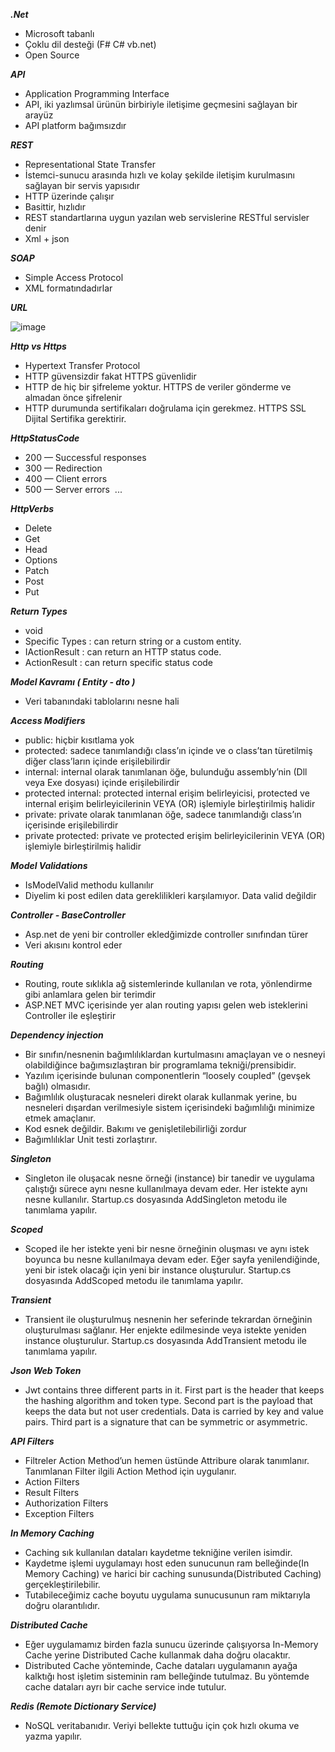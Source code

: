 ***.Net***
- Microsoft tabanlı
- Çoklu dil desteği (F# C# vb.net)
- Open Source

***API***
- Application Programming Interface 
- API, iki yazlımsal ürünün birbiriyle iletişime geçmesini sağlayan bir arayüz
- API platform bağımsızdır

***REST***
- Representational State Transfer
- İstemci-sunucu arasında hızlı ve kolay şekilde iletişim kurulmasını sağlayan bir servis yapısıdır
- HTTP üzerinde çalışır 
- Basittir, hızlıdır
- REST standartlarına uygun yazılan web servislerine RESTful servisler denir
- Xml + json

***SOAP***
- Simple Access Protocol  
- XML formatındadırlar

***URL***

![image](https://user-images.githubusercontent.com/52479605/211392535-fd9cd623-e2dc-400b-ab31-1d16e01c36cd.png)

***Http vs Https***
- Hypertext Transfer Protocol 
- HTTP güvensizdir fakat HTTPS güvenlidir
- HTTP de hiç bir şifreleme yoktur. HTTPS de veriler gönderme ve almadan önce şifrelenir
- HTTP durumunda sertifikaları doğrulama için gerekmez. HTTPS SSL Dijital Sertifika gerektirir.

***HttpStatusCode***
- 200 — Successful responses		
- 300 — Redirection
- 400 — Client errors
- 500 — Server errors
 ...

***HttpVerbs***
- Delete
- Get
- Head
- Options
- Patch
- Post
- Put

***Return Types*** 
- void
- Specific Types : can return string or a custom entity.
- IActionResult : can return an HTTP status code.
- ActionResult<T> : can return specific status code

***Model Kavramı ( Entity - dto )***
- Veri tabanındaki tablolarını nesne hali

***Access Modifiers***
- public: hiçbir kısıtlama yok
- protected: sadece tanımlandığı class’ın içinde ve o class’tan türetilmiş diğer class’ların içinde erişilebilirdir
- internal: internal olarak tanımlanan öğe, bulunduğu assembly’nin (Dll veya Exe dosyası) içinde erişilebilirdir
- protected internal: protected internal erişim belirleyicisi, protected ve internal erişim belirleyicilerinin VEYA (OR) işlemiyle birleştirilmiş halidir
- private: private olarak tanımlanan öğe, sadece tanımlandığı class’ın içerisinde erişilebilirdir
- private protected:  private ve protected erişim belirleyicilerinin VEYA (OR) işlemiyle birleştirilmiş halidir


***Model Validations*** 
- IsModelValid methodu kullanılır
- Diyelim ki post edilen data gereklilikleri karşılamıyor. Data valid değildir

***Controller - BaseController***
- Asp.net de yeni bir controller ekledğimizde controller sınıfından türer
- Veri akısını kontrol eder

***Routing***
- Routing, route sıklıkla ağ sistemlerinde kullanılan ve rota, yönlendirme gibi anlamlara gelen bir terimdir
- ASP.NET MVC içerisinde yer alan routing yapısı gelen web isteklerini Controller ile eşleştirir


***Dependency injection***
- Bir sınıfın/nesnenin bağımlılıklardan kurtulmasını amaçlayan ve o nesneyi olabildiğince bağımsızlaştıran bir programlama tekniği/prensibidir.
- Yazılım içerisinde bulunan componentlerin “loosely coupled” (gevşek bağlı) olmasıdır.
- Bağımlılık oluşturacak nesneleri direkt olarak kullanmak yerine, bu nesneleri dışardan verilmesiyle sistem içerisindeki bağımlılığı minimize etmek amaçlanır.
- Kod esnek değildir. Bakımı ve genişletilebilirliği zordur
- Bağımlılıklar Unit testi zorlaştırır.

***Singleton***
- Singleton ile oluşacak nesne örneği (instance) bir tanedir ve uygulama çalıştığı sürece aynı nesne kullanılmaya devam eder. Her istekte aynı nesne kullanılır. Startup.cs dosyasında AddSingleton metodu ile tanımlama yapılır.

***Scoped***
- Scoped ile her istekte yeni bir nesne örneğinin oluşması ve aynı istek boyunca bu nesne kullanılmaya devam eder. Eğer sayfa yenilendiğinde, yeni bir istek olacağı için yeni bir instance oluşturulur. Startup.cs dosyasında AddScoped metodu ile tanımlama yapılır.

***Transient***
- Transient ile oluşturulmuş nesnenin her seferinde tekrardan örneğinin oluşturulması sağlanır. Her enjekte edilmesinde veya istekte yeniden instance oluşturulur. Startup.cs dosyasında AddTransient metodu ile tanımlama yapılır.
	

***Json Web Token***
-  Jwt contains three different parts in it. First part is the header that keeps the hashing algorithm and token type. Second part is the payload that keeps the data but not user credentials. Data is carried by key and value pairs. Third part is a signature that can be symmetric or asymmetric. 	
	
	
***API Filters***
- Filtreler Action Method’un hemen üstünde Attribure olarak tanımlanır. Tanımlanan Filter ilgili Action Method için uygulanır.
- Action Filters
- Result Filters
- Authorization Filters
- Exception Filters
	
	
***In Memory Caching***
- Caching sık kullanılan dataları kaydetme tekniğine verilen isimdir.
- Kaydetme işlemi uygulamayı host eden sunucunun ram belleğinde(In Memory Caching) ve harici bir caching sunusunda(Distributed Caching) gerçekleştirilebilir.
- Tutabileceğimiz cache boyutu uygulama sunucusunun ram miktarıyla doğru olarantılıdır.
	
***Distributed Cache***
- Eğer uygulamamız birden fazla sunucu üzerinde çalışıyorsa In-Memory Cache yerine Distributed Cache kullanmak daha doğru olacaktır.
- Distributed Cache yönteminde, Cache dataları uygulamanın ayağa kalktığı host işletim sisteminin ram belleğinde tutulmaz. Bu yöntemde cache dataları ayrı bir cache service inde tutulur.

***Redis (Remote Dictionary Service)***
- NoSQL veritabanıdır. Veriyi bellekte tuttuğu için çok hızlı okuma ve yazma yapılır.
